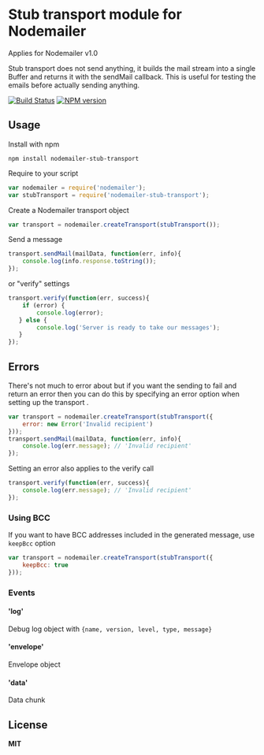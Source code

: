 # Stub transport module for Nodemailer

Applies for Nodemailer v1.0

Stub transport does not send anything, it builds the mail stream into a single Buffer and returns it with the sendMail callback. This is useful for testing the emails before actually sending anything.

[![Build Status](https://travis-ci.org/andris9/nodemailer-stub-transport.svg?branch=master)](https://travis-ci.org/andris9/nodemailer-stub-transport) [![NPM version](https://badge.fury.io/js/nodemailer-stub-transport.svg)](http://badge.fury.io/js/nodemailer-stub-transport)

## Usage

Install with npm

```
npm install nodemailer-stub-transport
```

Require to your script

```javascript
var nodemailer = require('nodemailer');
var stubTransport = require('nodemailer-stub-transport');
```

Create a Nodemailer transport object

```javascript
var transport = nodemailer.createTransport(stubTransport());
```

Send a message

```javascript
transport.sendMail(mailData, function(err, info){
    console.log(info.response.toString());
});
```

or "verify" settings

```javascript
transport.verify(function(err, success){
    if (error) {
        console.log(error);
   } else {
        console.log('Server is ready to take our messages');
   }
});
```

## Errors

There's not much to error about but if you want the sending to fail and return an error then you can do this by specifying an error option when setting up the transport .

```javascript
var transport = nodemailer.createTransport(stubTransport({
    error: new Error('Invalid recipient')
}));
transport.sendMail(mailData, function(err, info){
    console.log(err.message); // 'Invalid recipient'
});
```

Setting an error also applies to the verify call

```javascript
transport.verify(function(err, success){
    console.log(err.message); // 'Invalid recipient'
});
```

### Using BCC

If you want to have BCC addresses included in the generated message, use `keepBcc` option

```javascript
var transport = nodemailer.createTransport(stubTransport({
    keepBcc: true
}));
```

### Events

#### 'log'

Debug log object with `{name, version, level, type, message}`

#### 'envelope'

Envelope object

#### 'data'

Data chunk

## License

**MIT**
